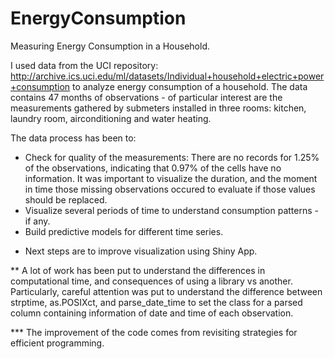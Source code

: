 # EnergyConsumption

Measuring Energy Consumption in a Household.

I used data from the UCI repository: http://archive.ics.uci.edu/ml/datasets/Individual+household+electric+power+consumption to analyze energy consumption of a household. The data contains 47 months of observations - of particular interest are the measurements gathered by submeters installed in three rooms: kitchen, laundry room, airconditioning and water heating.

The data process has been to:
- Check for quality of the measurements: There are no records for 1.25% of the observations, indicating that 0.97% of the cells have no information. It was important to visualize the duration, and the moment in time those missing observations occured to evaluate if those values should be replaced.
- Visualize several periods of time to understand consumption patterns - if any.
- Build predictive models for different time series.

* Next steps are to improve visualization using Shiny App.

** A lot of work has been put to understand the differences in computational time, and consequences of using a library vs another. Particularly, careful attention was put to understand the difference between strptime, as.POSIXct, and parse_date_time to set the class for a parsed column containing information of date and time of each observation.

*** The improvement of the code comes from revisiting strategies for efficient programming. 

